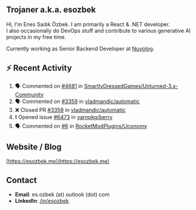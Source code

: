 ##  Trojaner a.k.a. esozbek
Hi, I'm Enes Sadık Özbek. I am primarily a React & .NET developer.  
I also occasionally do DevOps stuff and contribute to various generative AI projects in my free time.

Currently working as Senior Backend Developer at [Nuvolog](https://nuvolog.com/).

## :zap: Recent Activity

<!--START_SECTION:activity-->
1. 🗣 Commented on [#4681](https://github.com/SmartlyDressedGames/Unturned-3.x-Community/issues/4681#issuecomment-2326275199) in [SmartlyDressedGames/Unturned-3.x-Community](https://github.com/SmartlyDressedGames/Unturned-3.x-Community)
2. 🗣 Commented on [#3359](https://github.com/vladmandic/automatic/pull/3359#issuecomment-2316862553) in [vladmandic/automatic](https://github.com/vladmandic/automatic)
3. ❌ Closed PR [#3359](https://github.com/vladmandic/automatic/pull/3359) in [vladmandic/automatic](https://github.com/vladmandic/automatic)
4. ❗ Opened issue [#6473](https://github.com/yarnpkg/berry/issues/6473) in [yarnpkg/berry](https://github.com/yarnpkg/berry)
5. 🗣 Commented on [#6](https://github.com/RocketModPlugins/Uconomy/pull/6#issuecomment-2288781998) in [RocketModPlugins/Uconomy](https://github.com/RocketModPlugins/Uconomy)
<!--END_SECTION:activity-->

## Website / Blog
[https://esozbek.me](https://esozbek.me)

## Contact
- **Email**: es.ozbek (at) outlook (dot) com
- **LinkedIn**: [/in/esozbek](https://linkedin.com/in/esozbek)
